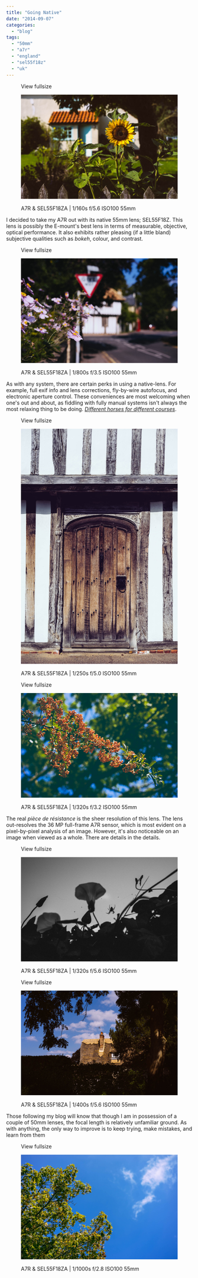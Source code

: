 ```yaml
---
title: "Going Native"
date: "2014-09-07"
categories: 
  - "blog"
tags: 
  - "50mm"
  - "a7r"
  - "england"
  - "sel55f18z"
  - "uk"
---
```


<figure>

View fullsize

![A7R &amp; SEL55F18ZA |&nbsp;1/160s f/5.6 ISO100 55mm](/assets/images/8505d-image-asset.jpeg)

<figcaption>



A7R & SEL55F18ZA | 1/160s f/5.6 ISO100 55mm





</figcaption>



</figure>

I decided to take my A7R out with its native 55mm lens; SEL55F18Z. This lens is possibly the E-mount's best lens in terms of measurable, objective, optical performance. It also exhibits rather pleasing (if a little bland) subjective qualities such as _bokeh_, colour, and contrast.

<figure>

View fullsize

![A7R &amp; SEL55F18ZA |&nbsp;1/800s f/3.5 ISO100 55mm](/assets/images/2268b-image-asset.jpeg)

<figcaption>



A7R & SEL55F18ZA | 1/800s f/3.5 ISO100 55mm





</figcaption>



</figure>

As with any system, there are certain perks in using a native-lens. For example, full exif info and lens corrections, fly-by-wire autofocus, and electronic aperture control. These conveniences are most welcoming when one's out and about, as fiddling with fully manual systems isn't always the most relaxing thing to be doing. [_Different horses for different courses_](http://idiom-a-day.blogspot.co.uk/2010/03/horses-for-courses.html).

<figure>

View fullsize

![A7R &amp; SEL55F18ZA |&nbsp;1/250s f/5.0 ISO100 55mm](/assets/images/c5ed1-20140907-dsc02228-ilce-7r.jpg)

<figcaption>



A7R & SEL55F18ZA | 1/250s f/5.0 ISO100 55mm





</figcaption>



</figure>

<figure>

View fullsize

![A7R &amp; SEL55F18ZA |&nbsp;1/320s f/3.2 ISO100 55mm](/assets/images/33d32-20140907-dsc02220-ilce-7r.jpg)

<figcaption>



A7R & SEL55F18ZA | 1/320s f/3.2 ISO100 55mm





</figcaption>



</figure>

The real _pièce de résistance_ is the sheer resolution of this lens. The lens out-resolves the 36 MP full-frame A7R sensor, which is most evident on a pixel-by-pixel analysis of an image. However, it's also noticeable on an image when viewed as a whole. There are details in the details.

<figure>

View fullsize

![A7R &amp; SEL55F18ZA |&nbsp;1/320s f/5.6 ISO100 55mm&nbsp;](/assets/images/2fcfc-image-asset.jpeg)

<figcaption>



A7R & SEL55F18ZA | 1/320s f/5.6 ISO100 55mm 





</figcaption>



</figure>

<figure>

View fullsize

![A7R &amp; SEL55F18ZA |&nbsp;1/400s f/5.6 ISO100 55mm](/assets/images/b33fe-image-asset.jpeg)

<figcaption>



A7R & SEL55F18ZA | 1/400s f/5.6 ISO100 55mm





</figcaption>



</figure>

Those following my blog will know that though I am in possession of a couple of 50mm lenses, the focal length is relatively unfamiliar ground. As with anything, the only way to improve is to keep trying, make mistakes, and learn from them

<figure>

View fullsize

![A7R &amp; SEL55F18ZA |&nbsp;1/1000s f/2.8 ISO100 55mm](/assets/images/50916-20140907-dsc02217-ilce-7r.jpg)

<figcaption>



A7R & SEL55F18ZA | 1/1000s f/2.8 ISO100 55mm





</figcaption>



</figure>
